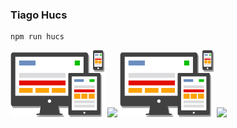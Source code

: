 ### Tiago Hucs

```
npm run hucs
```

<img src="img/responsive-logo.png" width="30%"/>
<img src="master/responsive-logo.png" width="30%"/>
<img src="/img/responsive-logo.png" width="30%"/>
<img src="/master/responsive-logo.png" width="30%"/>
